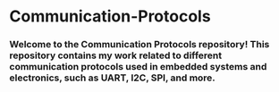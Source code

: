 # Communication-Protocols
### Welcome to the Communication Protocols repository! This repository contains my work  related to different communication protocols used in embedded systems and electronics, such as UART, I2C, SPI, and more.
